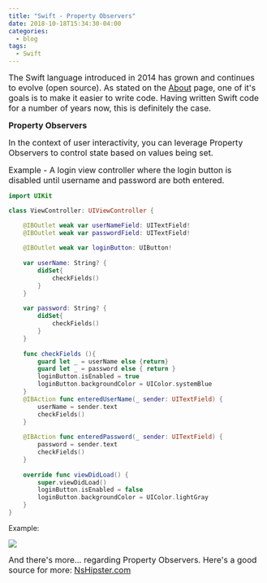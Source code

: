 ```yaml
---
title: "Swift - Property Observers"
date: 2018-10-18T15:34:30-04:00
categories:
  - blog
tags:
  - Swift
---
```


<span style="font-size:12pt">The Swift language introduced in 2014 has grown and continues to evolve (open source).
As stated on the [About](https://swift.org/about/) page, one of it's goals is to make it easier to write code.   Having written Swift code for a number of years now, this is definitely the case.   </span>

<span style="font-size:12pt">**Property Observers**</span>

<span style="font-size:12pt">In the context of user interactivity, you can leverage Property Observers to control state based on values being set.  </span>

<span style="font-size:12pt">Example - A login view controller where the login button is disabled until 
username and password are both entered.</span>

```swift
import UIKit

class ViewController: UIViewController {

    @IBOutlet weak var userNameField: UITextField!
    @IBOutlet weak var passwordField: UITextField!
    
    @IBOutlet weak var loginButton: UIButton!
    
    var userName: String? {
        didSet{
            checkFields()
        }
    }
    
    var password: String? {
        didSet{
            checkFields()
        }
    }
    
    func checkFields (){
        guard let _ = userName else {return}
        guard let _ = password else { return }
        loginButton.isEnabled = true
        loginButton.backgroundColor = UIColor.systemBlue
    }
    @IBAction func enteredUserName(_ sender: UITextField) {
        userName = sender.text
        checkFields()
    }
    
    @IBAction func enteredPassword(_ sender: UITextField) {
        password = sender.text
        checkFields()
    }
    
    override func viewDidLoad() {
        super.viewDidLoad()
        loginButton.isEnabled = false
        loginButton.backgroundColor = UIColor.lightGray
    }
}

```
Example:

![](https://cjazz.github.io/assets/images/ExampleLogin.jpg)

<span style="font-size:12pt">And there's more... regarding Property Observers. Here's a good source for more: [NsHipster.com](https://nshipster.com/swift-property-observers/)</span>



